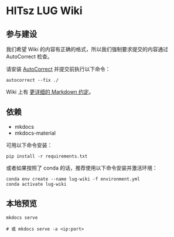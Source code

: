 # HITsz LUG Wiki

## 参与建设

我们希望 Wiki 的内容有正确的格式，所以我们强制要求提交的内容通过 AutoCorrect 检查。

请安装 [AutoCorrect](https://github.com/huacnlee/autocorrect) 并提交前执行以下命令：

``` shell
autocorrect --fix ./
```

Wiki 上有 [更详细的 Markdown 约定](https://wiki.hitsz.org/about/contribute-guide/markdown/)。

## 依赖

- mkdocs
- mkdocs-material

可用以下命令安装：

``` shell
pip install -r requirements.txt
```

或者如果按照了 conda 的话，推荐使用以下命令安装并激活环境：

``` shell
conda env create --name lug-wiki -f environment.yml
conda activate lug-wiki
```

## 本地预览

``` shell
mkdocs serve

# 或 mkdocs serve -a <ip:port>
```
